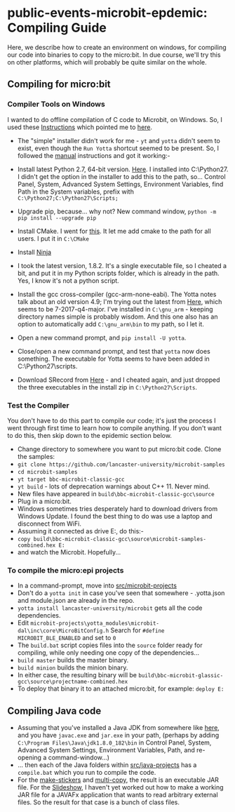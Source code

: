 # public-events-microbit-epdemic: Compiling Guide

Here, we describe how to create an environment on windows, 
for compiling our code into binaries to copy to the micro:bit.
In due course, we'll try this on other platforms, which will
probably be quite similar on the whole.

## Compiling for micro:bit

### Compiler Tools on Windows

I wanted to do offline compilation of C code to Microbit, on Windows. So,
I used these [Instructions](https://lancaster-university.github.io/microbit-docs/offline-toolchains/) which
pointed me to [here](http://docs.yottabuild.org/#installing-on-windows).

* The "simple" installer didn't work for me - `yt` and `yotta` 
didn't seem to exist, even though the `Run Yotta` shortcut 
seemed to be present. So, I followed the [manual](http://docs.yottabuild.org/#manual-windows-installation)
instructions and got it working:-

* Install latest Python 2.7, 64-bit version. 
[Here](https://www.python.org/ftp/python/2.7.14/python-2.7.14.amd64.msi). I installed into 
C:\Python27. I didn't get the option in the installer to add 
this to the path, so... Control Panel, System, Advanced System 
Settings, Environment Variables, find Path in the System 
variables, prefix with `C:\Python27;C:\Python27\Scripts;`

* Upgrade pip, because... why not? New command window, 
`python -m pip install --upgrade pip`

* Install CMake. I went for 
[this](https://cmake.org/files/v3.11/cmake-3.11.1-win64-x64.msi). It let me add cmake to the path for
all users. I put it in `C:\CMake`

* Install [Ninja](https://github.com/ninja-build/ninja/releases)
- I took the latest version, 1.8.2. It's a single executable 
file, so I cheated a bit, and put it in my Python scripts 
folder, which is already in the path. Yes, I know it's not a 
python script.

* Install the gcc cross-compiler (gcc-arm-none-eabi). The 
Yotta notes talk about an old version 4.9; I'm trying out the 
latest from [Here](https://developer.arm.com/open-source/gnu-toolchain/gnu-rm/downloads),
which seems to be 7-2017-q4-major. I've installed in 
`C:\gnu_arm` - keeping directory names simple is probably wisdom.
And this one also has an option to automatically add 
`C:\gnu_arm\bin` to my path, so I let it.

* Open a new command prompt, and `pip install -U yotta`.

* Close/open a new command prompt, and test that `yotta` 
now does something. The executable for Yotta seems to have been 
added in C:\Python27\scripts.

* Download SRecord from 
[Here](http://srecord.sourceforge.net/download.html) - 
and I cheated again, and just dropped the three executables 
in the install zip in `C:\Python27\Scripts`.

### Test the Compiler

You don't have to do this part to compile our code; it's just
the process I went through first time to learn how to compile
anything. If you don't want to do this, then skip down to 
the epidemic section below.

* Change directory to somewhere you want to put micro:bit code. 
Clone the samples:
* `git clone https://github.com/lancaster-university/microbit-samples`
* `cd microbit-samples`
* `yt target bbc-microbit-classic-gcc`
* `yt build` - lots of deprecation warnings about C++ 11. Never mind.
* New files have appeared in 
`build\bbc-microbit-classic-gcc\source`
* Plug in a micro:bit. 
* Windows sometimes tries desperately hard to download drivers 
from Windows Update. I found the best thing to do was use a 
laptop and disconnect from WiFi.
* Assuming it connected as drive E:, do this:-
* `copy build\bbc-microbit-classic-gcc\source\microbit-samples-combined.hex E:`
* and watch the Microbit. Hopefully... 

### To compile the micro:epi projects

* In a command-prompt, move into [src/microbit-projects](../src/microbit-projects)
* Don't do a `yotta init` in case you've seen that somewhere - .yotta.json and module.json are already in the repo.
* `yotta install lancaster-university/microbit` gets all the code dependencies.
* Edit `microbit-projects\yotta_modules\microbit-dal\inc\core\MicroBitConfig.h` Search for `#define MICROBIT_BLE_ENABLED` and set to `0`
* The `build.bat` script copies files into the `source` folder ready for compiling, while only needing one copy of the dependencies...
* `build master` builds the master binary.
* `build minion` builds the minion binary.
* In either case, the resulting binary will be `build\bbc-microbit-glassic-gcc\source\projectname-combined.hex`
* To deploy that binary it to an attached micro:bit, for example: `deploy E:`

## Compiling Java code

* Assuming that you've installed a Java JDK from somewhere like [here](http://www.oracle.com/technetwork/java/javase/downloads/index.html), 
and you have `javac.exe` and `jar.exe` in your path, (perhaps by adding `C:\Program Files\Java\jdk1.8.0_182\bin` in Control Panel, System,
Advanced System Settings, Environment Variables, Path, and re-opening a command-window...)
* ... then each of the Java folders within [src/java-projects](../src/java-projects) has a `compile.bat` which you run to compile the code. 
* For the [make-stickers](../src/java-projects/make-stickers) and [multi-copy](../src/java-projects/multi-copy), the result is an executable JAR
file. For the [Slideshow](../src/java-projects/sliedshow), I haven't yet worked out how to make a working JAR file for a JAVAFx application
that wants to read arbitrary external files. So the result for that case is a bunch of class files.
